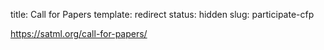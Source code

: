 title: Call for Papers
template: redirect
status: hidden
slug: participate-cfp

https://satml.org/call-for-papers/